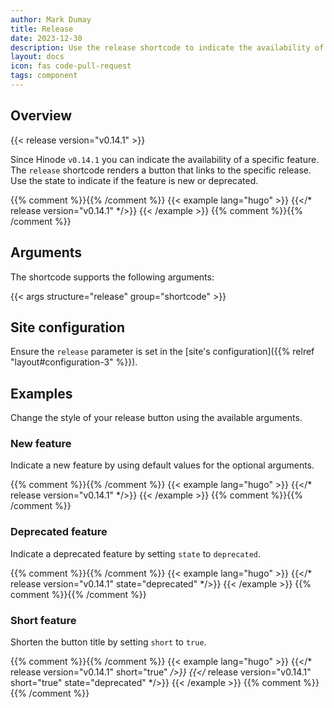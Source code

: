 ```yaml
---
author: Mark Dumay
title: Release
date: 2023-12-30
description: Use the release shortcode to indicate the availability of a specific feature in a tagged release.
layout: docs
icon: fas code-pull-request
tags: component
---
```


## Overview

{{< release version="v0.14.1" >}}

Since Hinode `v0.14.1` you can indicate the availability of a specific feature. The `release` shortcode renders a button that links to the specific release. Use the state to indicate if the feature is new or deprecated.

{{% comment %}}<!-- markdownlint-disable MD037 -->{{% /comment %}}
{{< example lang="hugo" >}}
{{</* release version="v0.14.1" */>}}
{{< /example >}}
{{% comment %}}<!-- markdownlint-enable MD037 -->{{% /comment %}}

## Arguments

The shortcode supports the following arguments:

{{< args structure="release" group="shortcode" >}}

## Site configuration

Ensure the `release` parameter is set in the [site's configuration]({{% relref "layout#configuration-3" %}}).

## Examples

Change the style of your release button using the available arguments.

### New feature

Indicate a new feature by using default values for the optional arguments.

{{% comment %}}<!-- markdownlint-disable MD037 -->{{% /comment %}}
{{< example lang="hugo" >}}
{{</* release version="v0.14.1" */>}}
{{< /example >}}
{{% comment %}}<!-- markdownlint-enable MD037 -->{{% /comment %}}

### Deprecated feature

Indicate a deprecated feature by setting `state` to `deprecated`.

{{% comment %}}<!-- markdownlint-disable MD037 -->{{% /comment %}}
{{< example lang="hugo" >}}
{{</* release version="v0.14.1" state="deprecated" */>}}
{{< /example >}}
{{% comment %}}<!-- markdownlint-enable MD037 -->{{% /comment %}}

### Short feature

Shorten the button title by setting `short` to `true`.

{{% comment %}}<!-- markdownlint-disable MD037 -->{{% /comment %}}
{{< example lang="hugo" >}}
{{</* release version="v0.14.1" short="true" */>}}
{{</* release version="v0.14.1" short="true" state="deprecated" */>}}
{{< /example >}}
{{% comment %}}<!-- markdownlint-enable MD037 -->{{% /comment %}}

